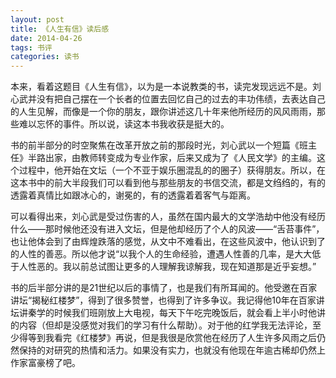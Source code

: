 ```yaml
---
layout: post
title: 《人生有信》读后感
date: 2014-04-26
tags: 书评
categories: 读书
---
```

本来，看着这题目《人生有信》，以为是一本说教类的书，读完发现远远不是。刘心武并没有把自己摆在一个长者的位置去回忆自己的过去的丰功伟绩，去表达自己的人生见解，而像是一个你的朋友，跟你讲述这几十年来他所经历的风风雨雨，那些难以忘怀的事件。所以说，读这本书我收获是挺大的。
<!--more-->
书的前半部分的时空聚焦在改革开放之前的那段时光，刘心武以一个短篇《班主任》半路出家，由教师转变成为专业作家，后来又成为了《人民文学》的主编。这个过程中，他开始在文坛（一个不亚于娱乐圈混乱的的圈子）获得朋友。所以，在这本书中的前大半段我们可以看到他与那些朋友的书信交流，都是文绉绉的，有的透露着真情比如跟冰心的，谢冕的，有的透露着着客气与距离。

可以看得出来，刘心武是受过伤害的人，虽然在国内最大的文学浩劫中他没有经历什么——那时候他还没有进入文坛，但是他却经历了个人的风波——“舌苔事件”，也让他体会到了由辉煌跌落的感觉，从文中不难看出，在这些风波中，他认识到了的人性的善恶。所以他才说“以我个人的生命经验，遭遇人性善的几率，是大大低于人性恶的。我以前总试图让更多的人理解我谅解我，现在知道那是近乎妄想。”

书的后半部分讲的是21世纪以后的事情了，也是我们有所耳闻的。他受邀在百家讲坛“揭秘红楼梦”，得到了很多赞誉，也得到了许多争议。我记得他10年在百家讲坛讲秦学的时候我们班刚放上大电视，每天下午吃完晚饭后，就会看上半小时他讲的内容（但却是没感觉对我们的学习有什么帮助）。对于他的红学我无法评论，至少得等到我看完《红楼梦》再说，但是我很是欣赏他在经历了人生许多风雨之后仍然保持的对研究的热情和活力。如果没有实力，也就没有他现在年逾古稀却仍然上作家富豪榜了吧。
